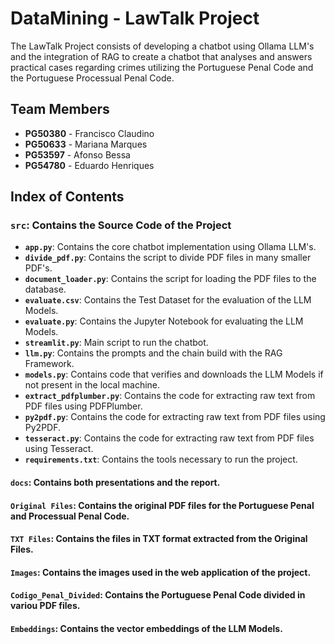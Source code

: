 # DataMining - LawTalk Project

The LawTalk Project consists of developing a chatbot using Ollama LLM's and the integration of RAG to create a chatbot that analyses and answers practical cases regarding crimes utilizing the Portuguese Penal Code and the Portuguese Processual Penal Code.

## Team Members

- **PG50380** - Francisco Claudino
- **PG50633** - Mariana Marques
- **PG53597** - Afonso Bessa
- **PG54780** - Eduardo Henriques

## Index of Contents

### `src`: Contains the Source Code of the Project

- **`app.py`**: Contains the core chatbot implementation using Ollama LLM's.
- **`divide_pdf.py`**: Contains the script to divide PDF files in many smaller PDF's.
- **`document_loader.py`**: Contains the script for loading the PDF files to the database.
- **`evaluate.csv`**: Contains the Test Dataset for the evaluation of the LLM Models.
- **`evaluate.py`**: Contains the Jupyter Notebook for evaluating the LLM Models.
- **`streamlit.py`**: Main script to run the chatbot.
- **`llm.py`**: Contains the prompts and the chain build with the RAG Framework.
- **`models.py`**: Contains code that verifies and downloads the LLM Models if not present in the local machine.
- **`extract_pdfplumber.py`**: Contains the code for extracting raw text from PDF files using PDFPlumber.
- **`py2pdf.py`**: Contains the code for extracting raw text from PDF files using Py2PDF.
- **`tesseract.py`**: Contains the code for extracting raw text from PDF files using Tesseract.
- **`requirements.txt`**: Contains the tools necessary to run the project.

#### `docs`: Contains both presentations and the report.

#### `Original Files`: Contains the original PDF files for the Portuguese Penal and Processual Penal Code.

#### `TXT Files`: Contains the files in TXT format extracted from the Original Files.

#### `Images`: Contains the images used in the web application of the project.

#### `Codigo_Penal_Divided`: Contains the Portuguese Penal Code divided in variou PDF files.

#### `Embeddings`: Contains the vector embeddings of the LLM Models.
